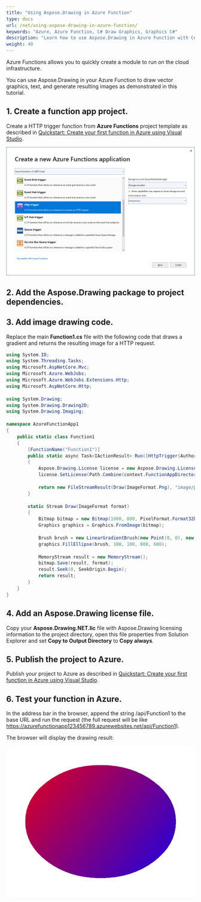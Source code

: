 ```yaml
---
title: "Using Aspose.Drawing in Azure Function"
type: docs
url: /net/using-aspose-drawing-in-azure-function/
keywords: "Azure, Azure Function, C# Draw Graphics, Graphics C#"
description: "Learn how to use Aspose.Drawing in Azure Function with C#."
weight: 40
---
```


Azure Functions allows you to quickly create a module to run on the cloud infrastructure.

You can use Aspose.Drawing in your Azure Function to draw vector graphics, text, and generate resulting images as demonstrated in this tutorial.

## 1. Create a function app project.

Create a HTTP trigger function from **Azure Functions** project template as described in 
[Quickstart: Create your first function in Azure using Visual Studio](https://docs.microsoft.com/en-us/azure/azure-functions/functions-create-your-first-function-visual-studio#create-a-function-app-project).

![Azure Function project settings](functions-project-settings.png)

## 2. Add the Aspose.Drawing package to project dependencies.

## 3. Add image drawing code.

Replace the main **Function1.cs** file with the following code that draws a gradient and returns the resulting image for a HTTP request.

```csharp
using System.IO;
using System.Threading.Tasks;
using Microsoft.AspNetCore.Mvc;
using Microsoft.Azure.WebJobs;
using Microsoft.Azure.WebJobs.Extensions.Http;
using Microsoft.AspNetCore.Http;

using System.Drawing;
using System.Drawing.Drawing2D;
using System.Drawing.Imaging;

namespace AzureFunctionApp1
{
    public static class Function1
    {
        [FunctionName("Function1")]
        public static async Task<IActionResult> Run([HttpTrigger(AuthorizationLevel.Anonymous, "get", "post", Route = null)] HttpRequest req, ExecutionContext context)
        {
            Aspose.Drawing.License license = new Aspose.Drawing.License();
            license.SetLicense(Path.Combine(context.FunctionAppDirectory, "Aspose.Drawing.NET.lic"));

            return new FileStreamResult(Draw(ImageFormat.Png), "image/png");
        }

        static Stream Draw(ImageFormat format)
        {
            Bitmap bitmap = new Bitmap(1000, 800, PixelFormat.Format32bppPArgb);
            Graphics graphics = Graphics.FromImage(bitmap);

            Brush brush = new LinearGradientBrush(new Point(0, 0), new Point(1000, 800), Color.Red, Color.Blue);
            graphics.FillEllipse(brush, 100, 100, 800, 600);

            MemoryStream result = new MemoryStream();
            bitmap.Save(result, format);
            result.Seek(0, SeekOrigin.Begin);
            return result;
        }
    }
}
```

## 4. Add an Aspose.Drawing license file.

Copy your **Aspose.Drawing.NET.lic** file with Aspose.Drawing licensing information to the project directory, open this file properties from Solution Explorer and set **Copy to Output Directory** to **Copy always**.

## 5. Publish the project to Azure.

Publish your project to Azure as described in [Quickstart: Create your first function in Azure using Visual Studio](https://docs.microsoft.com/en-us/azure/azure-functions/functions-create-your-first-function-visual-studio#publish-the-project-to-azure).

## 6. Test your function in Azure.

In the address bar in the browser, append the string /api/Function1 to the base URL and run the request (the full request will be like https://azurefunctionapp123456789.azurewebsites.net/api/Function1).

The browser will display the drawing result:

![Linear gradient drawn in Azure Function](linear-gradient-from-azure-function.png)